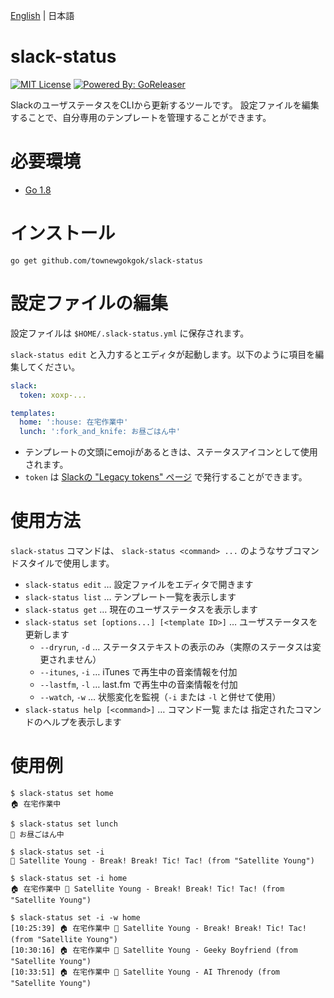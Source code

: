 [English](README.md) | 日本語

# slack-status

[![MIT License](https://img.shields.io/badge/license-MIT-brightgreen.svg?style=flat-square)](LICENSE)
[![Powered By: GoReleaser](https://img.shields.io/badge/powered%20by-goreleaser-green.svg?style=flat-square)](https://github.com/goreleaser)

SlackのユーザステータスをCLIから更新するツールです。
設定ファイルを編集することで、自分専用のテンプレートを管理することができます。

# 必要環境

- [Go 1.8](https://golang.org/)

# インストール

```
go get github.com/townewgokgok/slack-status
```

# 設定ファイルの編集

設定ファイルは `$HOME/.slack-status.yml` に保存されます。

`slack-status edit` と入力するとエディタが起動します。以下のように項目を編集してください。

```yaml
slack:
  token: xoxp-...

templates:
  home: ':house: 在宅作業中'
  lunch: ':fork_and_knife: お昼ごはん中'
```

- テンプレートの文頭にemojiがあるときは、ステータスアイコンとして使用されます。
- `token` は [Slackの "Legacy tokens" ページ](https://api.slack.com/custom-integrations/legacy-tokens) で発行することができます。

# 使用方法

`slack-status` コマンドは、 `slack-status <command> ...` のようなサブコマンドスタイルで使用します。

- `slack-status edit` … 設定ファイルをエディタで開きます
- `slack-status list` … テンプレート一覧を表示します
- `slack-status get` … 現在のユーザステータスを表示します
- `slack-status set [options...] [<template ID>]` … ユーザステータスを更新します
  - `--dryrun`, `-d` … ステータステキストの表示のみ（実際のステータスは変更されません）
  - `--itunes`, `-i` … iTunes で再生中の音楽情報を付加
  - `--lastfm`, `-l` … last.fm で再生中の音楽情報を付加
  - `--watch`, `-w` … 状態変化を監視（`-i` または `-l` と併せて使用）
- `slack-status help [<command>]` … コマンド一覧 または 指定されたコマンドのヘルプを表示します

# 使用例

```
$ slack-status set home
🏠 在宅作業中
```

```
$ slack-status set lunch
🍴 お昼ごはん中
```

```
$ slack-status set -i
🎵 Satellite Young - Break! Break! Tic! Tac! (from "Satellite Young")
```

```
$ slack-status set -i home
🏠 在宅作業中 🎵 Satellite Young - Break! Break! Tic! Tac! (from "Satellite Young")
```

```
$ slack-status set -i -w home
[10:25:39] 🏠 在宅作業中 🎵 Satellite Young - Break! Break! Tic! Tac! (from "Satellite Young")
[10:30:16] 🏠 在宅作業中 🎵 Satellite Young - Geeky Boyfriend (from "Satellite Young")
[10:33:51] 🏠 在宅作業中 🎵 Satellite Young - AI Threnody (from "Satellite Young")
```
